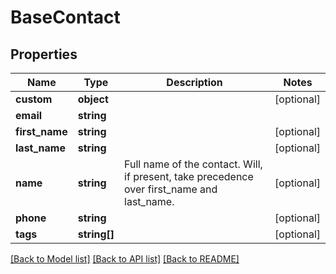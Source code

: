 # BaseContact

## Properties
Name | Type | Description | Notes
------------ | ------------- | ------------- | -------------
**custom** | **object** |  | [optional] 
**email** | **string** |  | 
**first_name** | **string** |  | [optional] 
**last_name** | **string** |  | [optional] 
**name** | **string** | Full name of the contact. Will, if present, take precedence over first_name and last_name. | [optional] 
**phone** | **string** |  | [optional] 
**tags** | **string[]** |  | [optional] 

[[Back to Model list]](../README.md#documentation-for-models) [[Back to API list]](../README.md#documentation-for-api-endpoints) [[Back to README]](../README.md)


